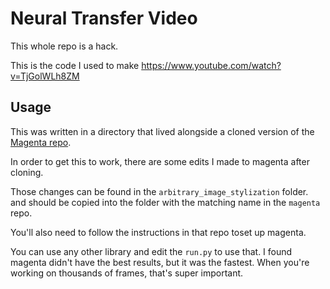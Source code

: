 # Neural Transfer Video

This whole repo is a hack.

This is the code I used to make https://www.youtube.com/watch?v=TjGolWLh8ZM

## Usage

This was written in a directory that lived alongside a cloned version of
the [Magenta repo](https://github.com/magenta/magenta).

In order to get this to work, there are some edits I made to magenta after cloning.

Those changes can be found in the `arbitrary_image_stylization` folder. and should be copied into the folder with the
matching name in the `magenta` repo.

You'll also need to follow the instructions in that repo toset up magenta.

You can use any other library and edit the `run.py` to use that. I found magenta didn't have the best results, but it
was the fastest. When you're working on thousands of frames, that's super important.